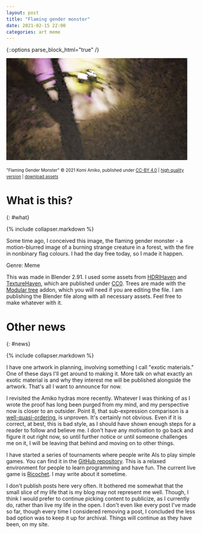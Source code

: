 ```yaml
---
layout: post
title: "Flaming gender monster"
date: 2021-02-15 22:00
categories: art meme
---
```


{::options parse_block_html="true" /}

![A forest, with some burning creature in it. The image is blurry, as if the photographer was moving quickly. The fire is yellow, then white, then purple, then black - the colours of the nonbinary flag. Fog covers the area.](/assets/flaming-gender/flaming-gender-monster-small.png)

<span style="font-size:80%;">"Flaming Gender Monster" © 2021 Komi Amiko, published under [CC-BY 4.0](https://creativecommons.org/licenses/by/4.0/) | [high quality version](/assets/flaming-gender/flaming-gender-monster.png) | [download assets](/assets/flaming-gender/flaming-gender-monster.tar.bz2)</span>

# What is this?
{: #what}

{% include collapser.markdown %}

<div>

Some time ago, I conceived this image, the flaming gender monster - a motion-blurred image of a burning strange creature in a forest, with the fire in nonbinary flag colours.
I had the day free today, so I made it happen.

Genre: Meme

This was made in Blender 2.91.
I used some assets from [HDRIHaven](https://hdrihaven.com/) and [TextureHaven](https://texturehaven.com/), which are published under [CC0](https://creativecommons.org/share-your-work/public-domain/cc0/).
Trees are made with the [Modular tree](https://github.com/MaximeHerpin/modular_tree) addon, which you will need if you are editing the file.
I am publishing the Blender file along with all necessary assets.
Feel free to make whatever with it.

</div>

# Other news
{: #news}

{% include collapser.markdown %}

<div>

I have one artwork in planning, involving something I call "exotic materials."
One of these days I'll get around to making it.
More talk on what exactly an exotic material is and why they interest me will be published alongside the artwork.
That's all I want to announce for now.

I revisited the Amiko hydras more recently.
Whatever I was thinking of as I wrote the proof has long been purged from my mind, and my perspective now is closer to an outsider.
Point 8, that sub-expression comparison is a [well-quasi-ordering](https://en.wikipedia.org/wiki/Well-quasi-ordering), is unproven.
It's certainly not obvious.
Even if it is correct, at best, this is bad style, as I should have shown enough steps for a reader to follow and believe me.
I don't have any motivation to go back and figure it out right now, so until further notice or until someone challenges me on it, I will be leaving that behind and moving on to other things.

I have started a series of tournaments where people write AIs to play simple games.
You can find it in the [GitHub repository](https://github.com/komiamiko/ai-game-archive).
This is a relaxed environment for people to learn programming and have fun.
The current live game is [Ricochet](https://github.com/komiamiko/ai-game-archive/pull/2).
I may write about it sometime.

I don't publish posts here very often.
It bothered me somewhat that the small slice of my life that is my blog may not represent me well.
Though, I think I would prefer to continue picking content to publicize, as I currently do, rather than live my life in the open.
I don't even like every post I've made so far, though every time I considered removing a post, I concluded the less bad option was to keep it up for archival.
Things will continue as they have been, on my site.

</div>
